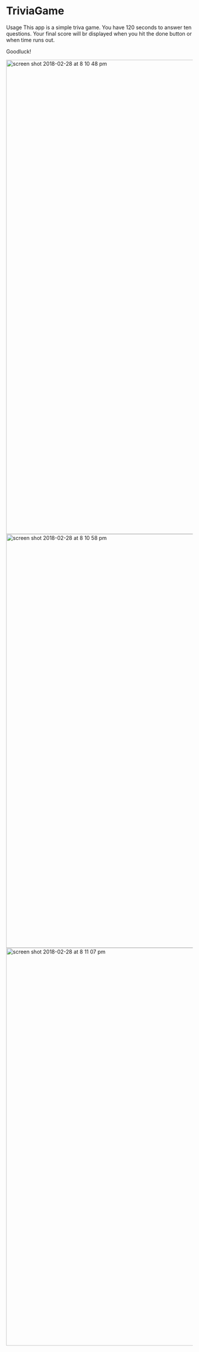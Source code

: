 # TriviaGame


Usage This app is a simple triva game. You have 120 seconds to answer ten questions. Your final score will br displayed when you hit the done button or when time runs out.

Goodluck!

<img width="1279" alt="screen shot 2018-02-28 at 8 10 48 pm" src="https://user-images.githubusercontent.com/24322550/36826652-b91af3fa-1cc3-11e8-832e-02b184cac9ba.png">


<img width="1116" alt="screen shot 2018-02-28 at 8 10 58 pm" src="https://user-images.githubusercontent.com/24322550/36826659-c1affb3c-1cc3-11e8-8b4d-9db05e0642aa.png">


<img width="1073" alt="screen shot 2018-02-28 at 8 11 07 pm" src="https://user-images.githubusercontent.com/24322550/36826664-ca34b630-1cc3-11e8-98b5-3770e6b023a0.png">



